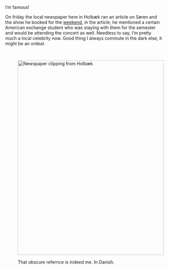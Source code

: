 <div class="kcite-section" kcite-section-id="54">
  <p>
    I&#8217;m famous!
  </p>
  
  <p>
    On friday the local newspaper here in Holbæk ran an article on Søren and the show he booked for the <a title="Koncert" href="http://www.nickrobison.com/?p=43">weekend</a>, in the article, he mentioned a certain American exchange student who was staying with them for the semester and would be attending the concert as well. Needless to say, I&#8217;m pretty much a local celebrity now. Good thing I always commute in the dark else, it might be an ordeal.
  </p>
  
  <p>
    &nbsp;
  </p><figure id="attachment_55" style="width: 467px" class="wp-caption aligncenter">
  
  <a href="http://www.nickrobison.com/wp-content/uploads/2012/02/SAMSUNG-SGH-i917_000042.jpg"><img class=" wp-image-55 " title="Big in Denmark" src="http://www.nickrobison.com/wp-content/uploads/2012/02/SAMSUNG-SGH-i917_000042-768x1024.jpg" alt="Newspaper clipping from Holbæk" width="467" height="622" srcset="https://www.nickrobison.com/wp-content/uploads/2012/02/SAMSUNG-SGH-i917_000042-768x1024.jpg 768w, https://www.nickrobison.com/wp-content/uploads/2012/02/SAMSUNG-SGH-i917_000042-225x300.jpg 225w" sizes="(max-width: 467px) 100vw, 467px" /></a><figcaption class="wp-caption-text">That obscure refernce is indeed me. In Danish.</figcaption></figure> <!-- kcite active, but no citations found -->
</div>

<!-- kcite-section 54 -->